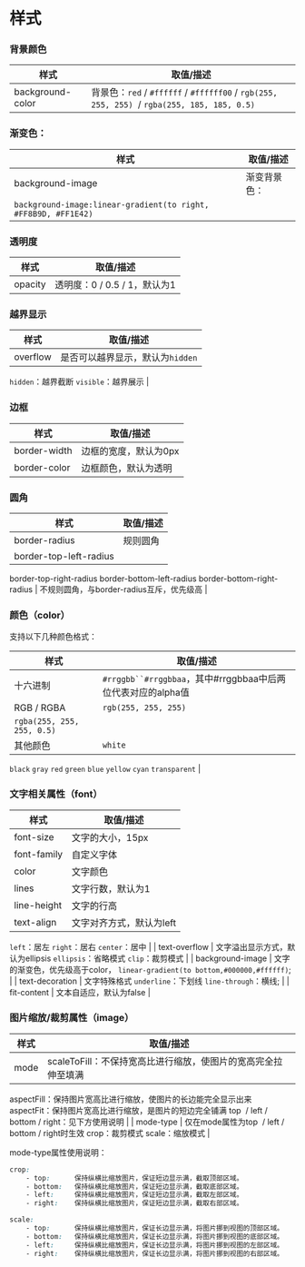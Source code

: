 # 样式

### 背景颜色
| 样式 | 取值/描述 |
| --- | --- |
| background-color | 背景色：`red` / `#ffffff` / `#ffffff00` / `rgb(255, 255, 255)`  / `rgba(255, 185, 185, 0.5)` |


### 渐变色：
| 样式 | 取值/描述 |
| --- | --- |
| background-image | 渐变背景色：
`background-image:linear-gradient(to right, #FF8B9D, #FF1E42)` |


### 透明度
| 样式 | 取值/描述 |
| --- | --- |
| opacity | 透明度：0 / 0.5 / 1，默认为1 |


### 越界显示
| 样式 | 取值/描述 |
| --- | --- |
| overflow | 是否可以越界显示，默认为`hidden`
`hidden`：越界截断
`visible`：越界展示 |


### 边框
| 样式 | 取值/描述 |
| --- | --- |
| border-width | 边框的宽度，默认为0px |
| border-color | 边框颜色，默认为透明 |


### 圆角
| 样式 | 取值/描述 |
| --- | --- |
| border-radius | 规则圆角 |
| border-top-left-radius
border-top-right-radius
border-bottom-left-radius
border-bottom-right-radius | 不规则圆角，与border-radius互斥，优先级高 |


### 颜色（color）
支持以下几种颜色格式：

| 样式 | 取值/描述 |
| --- | --- |
| 十六进制 | `#rrggbb``#rrggbbaa`，其中#rrggbbaa中后两位代表对应的alpha值 |
| RGB / RGBA | `rgb(255, 255, 255)`
`rgba(255, 255, 255, 0.5)` |
| 其他颜色 | `white`
`black`
`gray`
`red`
`green`
`blue`
`yellow`
`cyan`
`transparent` |


### 文字相关属性（font）
| 样式 | 取值/描述 |
| --- | --- |
| font-size | 文字的大小，15px |
| font-family | 自定义字体 |
| color | 文字颜色 |
| lines | 文字行数，默认为1 |
| line-height | 文字的行高 |
| text-align | 文字对齐方式，默认为left
`left`：居左
`right`：居右
`center`：居中 |
| text-overflow | 文字溢出显示方式，默认为ellipsis
`ellipsis`：省略模式
`clip`：裁剪模式 |
| background-image | 文字的渐变色，优先级高于color，
`linear-gradient(to bottom,#000000,#ffffff)`; |
| text-decoration | 文字特殊格式
`underline`：下划线
`line-through`：横线; |
| fit-content | 文本自适应，默认为false |


### 图片缩放/裁剪属性（image）
| 样式 | 取值/描述 |
| --- | --- |
| mode | scaleToFill：不保持宽高比进行缩放，使图片的宽高完全拉伸至填满 
aspectFill：保持图片宽高比进行缩放，使图片的长边能完全显示出来
aspectFit：保持图片宽高比进行缩放，是图片的短边完全铺满
top  / left / bottom / right：见下方使用说明 |
| mode-type | 仅在mode属性为top  / left / bottom / right时生效
crop：裁剪模式
scale：缩放模式 |


mode-type属性使用说明：

```css
crop:
    - top:      保持纵横比缩放图片，保证短边显示满，截取顶部区域。
    - bottom:   保持纵横比缩放图片，保证短边显示满，截取底部区域。
    - left:     保持纵横比缩放图片，保证短边显示满，截取左部区域。
    - right:    保持纵横比缩放图片，保证短边显示满，截取右部区域。

scale:
    - top:      保持纵横比缩放图片，保证长边显示满，将图片挪到视图的顶部区域。
    - bottom:   保持纵横比缩放图片，保证长边显示满，将图片挪到视图的底部区域。
    - left:     保持纵横比缩放图片，保证长边显示满，将图片挪到视图的左部区域。
    - right:    保持纵横比缩放图片，保证长边显示满，将图片挪到视图的右部区域。
```
